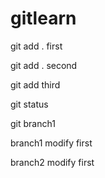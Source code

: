 # gitlearn

git add . first

git add . second

git add third

git status

git branch1

branch1 modify first

branch2 modify first